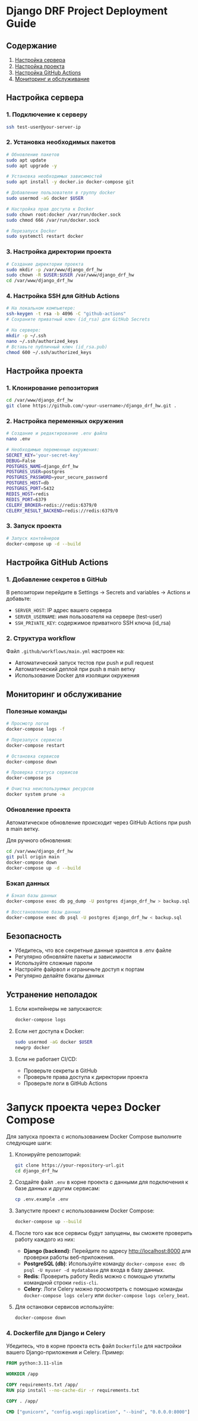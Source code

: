 # Django DRF Project Deployment Guide

## Содержание
1. [Настройка сервера](#настройка-сервера)
2. [Настройка проекта](#настройка-проекта)
3. [Настройка GitHub Actions](#настройка-github-actions)
4. [Мониторинг и обслуживание](#мониторинг-и-обслуживание)

## Настройка сервера

### 1. Подключение к серверу
```bash
ssh test-user@your-server-ip
```

### 2. Установка необходимых пакетов
```bash
# Обновление пакетов
sudo apt update
sudo apt upgrade -y

# Установка необходимых зависимостей
sudo apt install -y docker.io docker-compose git

# Добавление пользователя в группу docker
sudo usermod -aG docker $USER

# Настройка прав доступа к Docker
sudo chown root:docker /var/run/docker.sock
sudo chmod 666 /var/run/docker.sock

# Перезапуск Docker
sudo systemctl restart docker
```

### 3. Настройка директории проекта
```bash
# Создание директории проекта
sudo mkdir -p /var/www/django_drf_hw
sudo chown -R $USER:$USER /var/www/django_drf_hw
cd /var/www/django_drf_hw
```

### 4. Настройка SSH для GitHub Actions
```bash
# На локальном компьютере:
ssh-keygen -t rsa -b 4096 -C "github-actions"
# Сохраните приватный ключ (id_rsa) для GitHub Secrets

# На сервере:
mkdir -p ~/.ssh
nano ~/.ssh/authorized_keys
# Вставьте публичный ключ (id_rsa.pub)
chmod 600 ~/.ssh/authorized_keys
```

## Настройка проекта

### 1. Клонирование репозитория
```bash
cd /var/www/django_drf_hw
git clone https://github.com/<your-username>/django_drf_hw.git .
```

### 2. Настройка переменных окружения
```bash
# Создание и редактирование .env файла
nano .env

# Необходимые переменные окружения:
SECRET_KEY='your-secret-key'
DEBUG=False
POSTGRES_NAME=django_drf_hw
POSTGRES_USER=postgres
POSTGRES_PASSWORD=your_secure_password
POSTGRES_HOST=db
POSTGRES_PORT=5432
REDIS_HOST=redis
REDIS_PORT=6379
CELERY_BROKER=redis://redis:6379/0
CELERY_RESULT_BACKEND=redis://redis:6379/0
```

### 3. Запуск проекта
```bash
# Запуск контейнеров
docker-compose up -d --build
```

## Настройка GitHub Actions

### 1. Добавление секретов в GitHub
В репозитории перейдите в Settings -> Secrets and variables -> Actions и добавьте:
- `SERVER_HOST`: IP адрес вашего сервера
- `SERVER_USERNAME`: имя пользователя на сервере (test-user)
- `SSH_PRIVATE_KEY`: содержимое приватного SSH ключа (id_rsa)

### 2. Структура workflow
Файл `.github/workflows/main.yml` настроен на:
- Автоматический запуск тестов при push и pull request
- Автоматический деплой при push в main ветку
- Использование Docker для изоляции окружения

## Мониторинг и обслуживание

### Полезные команды
```bash
# Просмотр логов
docker-compose logs -f

# Перезапуск сервисов
docker-compose restart

# Остановка сервисов
docker-compose down

# Проверка статуса сервисов
docker-compose ps

# Очистка неиспользуемых ресурсов
docker system prune -a
```

### Обновление проекта
Автоматическое обновление происходит через GitHub Actions при push в main ветку.

Для ручного обновления:
```bash
cd /var/www/django_drf_hw
git pull origin main
docker-compose down
docker-compose up -d --build
```

### Бэкап данных
```bash
# Бэкап базы данных
docker-compose exec db pg_dump -U postgres django_drf_hw > backup.sql

# Восстановление базы данных
docker-compose exec db psql -U postgres django_drf_hw < backup.sql
```

## Безопасность
- Убедитесь, что все секретные данные хранятся в .env файле
- Регулярно обновляйте пакеты и зависимости
- Используйте сложные пароли
- Настройте файрвол и ограничьте доступ к портам
- Регулярно делайте бэкапы данных

## Устранение неполадок
1. Если контейнеры не запускаются:
   ```bash
   docker-compose logs
   ```

2. Если нет доступа к Docker:
   ```bash
   sudo usermod -aG docker $USER
   newgrp docker
   ```

3. Если не работает CI/CD:
   - Проверьте секреты в GitHub
   - Проверьте права доступа к директории проекта
   - Проверьте логи в GitHub Actions

# Запуск проекта через Docker Compose

Для запуска проекта с использованием Docker Compose выполните следующие шаги:

1. Клонируйте репозиторий:
   ```bash
   git clone https://your-repository-url.git
   cd django_drf_hw
   ```

2. Создайте файл `.env` в корне проекта с данными для подключения к базе данных и другим сервисам:
   ```bash
   cp .env.example .env
   ```

3. Запустите проект с использованием Docker Compose:
   ```bash
   docker-compose up --build
   ```

4. После того как все сервисы будут запущены, вы сможете проверить работу каждого из них:
   - **Django (backend)**: Перейдите по адресу [http://localhost:8000](http://localhost:8000) для проверки работы веб-приложения.
   - **PostgreSQL (db)**: Используйте команду `docker-compose exec db psql -U myuser -d mydatabase` для входа в базу данных.
   - **Redis**: Проверить работу Redis можно с помощью утилиты командной строки `redis-cli`.
   - **Celery**: Логи Celery можно просмотреть с помощью команды `docker-compose logs celery` или `docker-compose logs celery_beat`.

5. Для остановки сервисов используйте:
   ```bash
   docker-compose down
   ```

### 4. **Dockerfile для Django и Celery**
Убедитесь, что в корне проекта есть файл `Dockerfile` для настройки вашего Django-приложения и Celery. Пример:

```dockerfile
FROM python:3.11-slim

WORKDIR /app

COPY requirements.txt /app/
RUN pip install --no-cache-dir -r requirements.txt

COPY . /app/

CMD ["gunicorn", "config.wsgi:application", "--bind", "0.0.0.0:8000"]